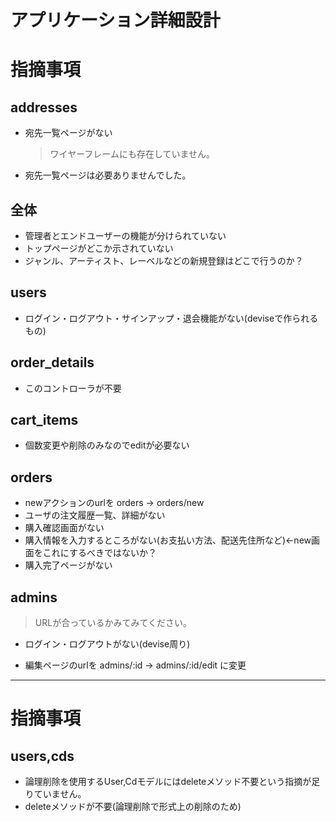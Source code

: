 # アプリケーション詳細設計

# 指摘事項
## addresses
- 宛先一覧ページがない
    > ワイヤーフレームにも存在していません。
- 宛先一覧ページは必要ありませんでした。
    
## 全体
- 管理者とエンドユーザーの機能が分けられていない
- トップページがどこか示されていない
- ジャンル、アーティスト、レーベルなどの新規登録はどこで行うのか？
## users
- ログイン・ログアウト・サインアップ・退会機能がない(deviseで作られるもの)
## order_details
- このコントローラが不要
## cart_items
- 個数変更や削除のみなのでeditが必要ない
## orders
- newアクションのurlを orders → orders/new
- ユーザの注文履歴一覧、詳細がない
- 購入確認画面がない
- 購入情報を入力するところがない(お支払い方法、配送先住所など)←new画面をこれにするべきではないか？
- 購入完了ページがない
## admins
> URLが合っているかみてみてください。
- ログイン・ログアウトがない(devise周り)
<!-- 追記 -->
- 編集ページのurlを admins/:id → admins/:id/edit に変更

---

# 指摘事項

## users,cds
- 論理削除を使用するUser,Cdモデルにはdeleteメソッド不要という指摘が足りていません。
- deleteメソッドが不要(論理削除で形式上の削除のため)
